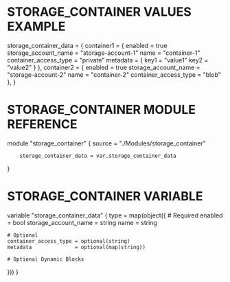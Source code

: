 # STORAGE_CONTAINER VALUES EXAMPLE
storage_container_data = {
  container1 = {
    enabled             = true
    storage_account_name = "storage-account-1"
    name                = "container-1"
    container_access_type = "private"
    metadata = {
      key1 = "value1"
      key2 = "value2"
    }
  },
  container2 = {
    enabled             = true
    storage_account_name = "storage-account-2"
    name                = "container-2"
    container_access_type = "blob"
  },
}

# STORAGE_CONTAINER MODULE REFERENCE
module "storage_container" {
        source = "./Modules/storage_container"

        storage_container_data = var.storage_container_data
}

# STORAGE_CONTAINER VARIABLE
variable "storage_container_data" {
  type = map(object({
    # Required
    enabled             = bool
    storage_account_name = string
    name                = string

    # Optional
    container_access_type = optional(string)
    metadata              = optional(map(string))

    # Optional Dynamic Blocks
  }))
}
